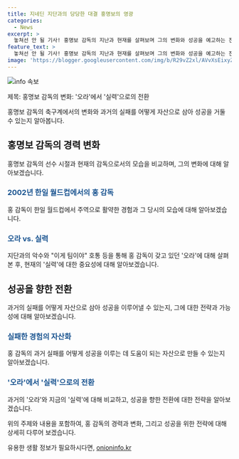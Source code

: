 ```yaml
---
title: 지네딘 지단과의 당당한 대결 홍명보의 영광
categories:
  - News
excerpt: >
  놓쳐선 안 될 기사! 홍명보 감독의 지난과 현재를 살펴보며 그의 변화와 성공을 예고하는 진솔한 이야기. 홍 감독이 실패를 자산으로 삼아 어떻게 성공을 거둘 수 있는지, 그의 독특한 매력과 카리스마를 통해 MZ세대까지 사로잡은 이야기. 최근 홍 감독의 변화와 축구협회의 대표 감독직 제안 수락, 그에게 있었던 고민과 각오까지 공개. 과거의 실패로부터 어떻게 배워 성공의 열매를 맺을지를 다룬 새로운 시작을 예고하는 내용.
feature_text: >
  놓쳐선 안 될 기사! 홍명보 감독의 지난과 현재를 살펴보며 그의 변화와 성공을 예고하는 진솔한 이야기. 홍 감독이 실패를 자산으로 삼아 어떻게 성공을 거둘 수 있는지, 그의 독특한 매력과 카리스마를 통해 MZ세대까지 사로잡은 이야기. 최근 홍 감독의 변화와 축구협회의 대표 감독직 제안 수락, 그에게 있었던 고민과 각오까지 공개. 과거의 실패로부터 어떻게 배워 성공의 열매를 맺을지를 다룬 새로운 시작을 예고하는 내용.
image: 'https://blogger.googleusercontent.com/img/b/R29vZ2xl/AVvXsEixyZcFfHzMRdzZMjFBmAUKJYCLCGyLL1o632UiGVXcaFdKo_bkvkuCioo0uUKlGfBVcT3P84aROyZIXSBEx3Aw5nCQ3pTgDom1WDC4m8eifvWiAmWEEVb4x6G_l8C0QH225ldMjyaFvpxGEBGNO37VmDTDMHGhJPq73UglMfDca1-0aw/s1600/blogspot.png'
---
```


<p><img src="https://blogger.googleusercontent.com/img/b/R29vZ2xl/AVvXsEixyZcFfHzMRdzZMjFBmAUKJYCLCGyLL1o632UiGVXcaFdKo_bkvkuCioo0uUKlGfBVcT3P84aROyZIXSBEx3Aw5nCQ3pTgDom1WDC4m8eifvWiAmWEEVb4x6G_l8C0QH225ldMjyaFvpxGEBGNO37VmDTDMHGhJPq73UglMfDca1-0aw/s1600/blogspot.png" alt="info 속보" /></p>

<p>제목: 홍명보 감독의 변화: '오라'에서 '실력'으로의 전환</p>

<p>홍명보 감독의 축구계에서의 변화와 과거의 실패를 어떻게 자산으로 삼아 성공을 거둘 수 있는지 알아봅니다.</p>

<h2 data-ke-size="size26">홍명보 감독의 경력 변화</h2>

<p>홍명보 감독의 선수 시절과 현재의 감독으로서의 모습을 비교하며, 그의 변화에 대해 알아보겠습니다.</p>

<h3><b><span style="color: #1a5490;">2002년 한일 월드컵에서의 홍 감독</span></b></h3>

<p>홍 감독이 한일 월드컵에서 주역으로 활약한 경험과 그 당시의 모습에 대해 알아보겠습니다.</p>

<h3><b><span style="color: #1a5490;">오라 vs. 실력</span></b></h3>

<p>지단과의 악수와 "이게 팀이야" 호통 등을 통해 홍 감독이 갖고 있던 '오라'에 대해 살펴본 후, 현재의 '실력'에 대한 중요성에 대해 알아보겠습니다.</p>

<h2 data-ke-size="size26">성공을 향한 전환</h2>

<p>과거의 실패를 어떻게 자산으로 삼아 성공을 이루어낼 수 있는지, 그에 대한 전략과 가능성에 대해 알아보겠습니다.</p>

<h3><b><span style="color: #1a5490;">실패한 경험의 자산화</span></b></h3>

<p>홍 감독의 과거 실패를 어떻게 성공을 이루는 데 도움이 되는 자산으로 만들 수 있는지 알아보겠습니다.</p>

<h3><b><span style="color: #1a5490;">'오라'에서 '실력'으로의 전환</span></b></h3>

<p>과거의 '오라'와 지금의 '실력'에 대해 비교하고, 성공을 향한 전환에 대한 전략을 알아보겠습니다.</p>

<p>위의 주제와 내용을 포함하여, 홍 감독의 경력과 변화, 그리고 성공을 위한 전략에 대해 상세히 다루어 보겠습니다.</p>
유용한 생활 정보가 필요하시다면, <a href="https://onioninfo.kr" rel="dofollow">onioninfo.kr</a>


